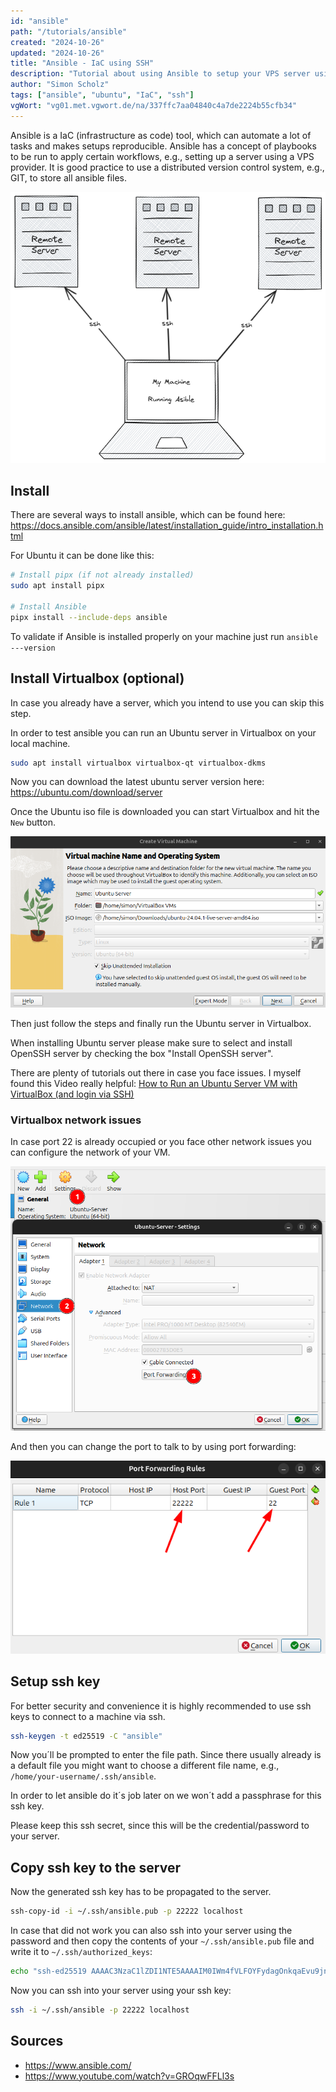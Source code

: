 ```yaml
---
id: "ansible"
path: "/tutorials/ansible"
created: "2024-10-26"
updated: "2024-10-26"
title: "Ansible - IaC using SSH"
description: "Tutorial about using Ansible to setup your VPS server using Ubuntu"
author: "Simon Scholz"
tags: ["ansible", "ubuntu", "IaC", "ssh"]
vgWort: "vg01.met.vgwort.de/na/337ffc7aa04840c4a7de2224b55cfb34"
---
```


Ansible is a IaC (infrastructure as code) tool, which can automate a lot of tasks and makes setups reproducible.
Ansible has a concept of playbooks to be run to apply certain workflows, e.g., setting up a server using a VPS provider.
It is good practice to use a distributed version control system, e.g., GIT, to store all ansible files.

![Ansible Architecture](./ansible-architecture.excalidraw.png)

## Install

There are several ways to install ansible, which can be found here: https://docs.ansible.com/ansible/latest/installation_guide/intro_installation.html

For Ubuntu it can be done like this:

```bash
# Install pipx (if not already installed)
sudo apt install pipx

# Install Ansible
pipx install --include-deps ansible
```

To validate if Ansible is installed properly on your machine just run `ansible ---version`

## Install Virtualbox (optional)

In case you already have a server, which you intend to use you can skip this step.

In order to test ansible you can run an Ubuntu server in Virtualbox on your local machine.

```bash
sudo apt install virtualbox virtualbox-qt virtualbox-dkms
```

Now you can download the latest ubuntu server version here: https://ubuntu.com/download/server

Once the Ubuntu iso file is downloaded you can start Virtualbox and hit the `New` button.

![New virtualbox](./virtual-box-new.png)

Then just follow the steps and finally run the Ubuntu server in Virtualbox.

When installing Ubuntu server please make sure to select and install OpenSSH server
by checking the box "Install OpenSSH server".

There are plenty of tutorials out there in case you face issues.
I myself found this Video really helpful: [How to Run an Ubuntu Server VM with VirtualBox (and login via SSH)](https://www.youtube.com/watch?v=wqm_DXh0PlQ)

### Virtualbox network issues

In case port 22 is already occupied or you face other network issues you can configure the network of your VM.

![Virtualbox Network](./virtual-box-network.png)

And then you can change the port to talk to by using port forwarding:

![Virtualbox port forwarding](./virtual-box-port-forwarding.png)

## Setup ssh key

For better security and convenience it is highly recommended to use ssh keys to connect to a machine via ssh.

```bash
ssh-keygen -t ed25519 -C "ansible"
```

Now you´ll be prompted to enter the file path.
Since there usually already is a default file you might want to choose a different file name, e.g., `/home/your-username/.ssh/ansible`.

In order to let ansible do it´s job later on we won´t add a passphrase for this ssh key.

Please keep this ssh secret, since this will be the credential/password to your server.

## Copy ssh key to the server

Now the generated ssh key has to be propagated to the server.

```bash
ssh-copy-id -i ~/.ssh/ansible.pub -p 22222 localhost
```

In case that did not work you can also ssh into your server using the password and then copy the contents of your `~/.ssh/ansible.pub` file and write it to `~/.ssh/authorized_keys`:

```bash
echo "ssh-ed25519 AAAAC3NzaC1lZDI1NTE5AAAAIM0IWm4fVLFOYFydagOnkqaEvu9jnTUARRUYfQ0XnxFR ansible" >> authorized_keys
```

Now you can ssh into your server using your ssh key:

```bash
ssh -i ~/.ssh/ansible -p 22222 localhost
```

## Sources

- https://www.ansible.com/
- https://www.youtube.com/watch?v=GROqwFFLl3s
